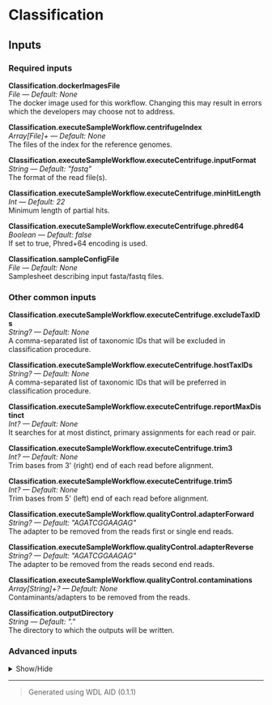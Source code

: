 # Classification


## Inputs


### Required inputs
<p name="Classification.dockerImagesFile">
        <b>Classification.dockerImagesFile</b><br />
        <i>File &mdash; Default: None</i><br />
        The docker image used for this workflow. Changing this may result in errors which the developers may choose not to address.
</p>
<p name="Classification.executeSampleWorkflow.centrifugeIndex">
        <b>Classification.executeSampleWorkflow.centrifugeIndex</b><br />
        <i>Array[File]+ &mdash; Default: None</i><br />
        The files of the index for the reference genomes.
</p>
<p name="Classification.executeSampleWorkflow.executeCentrifuge.inputFormat">
        <b>Classification.executeSampleWorkflow.executeCentrifuge.inputFormat</b><br />
        <i>String &mdash; Default: "fastq"</i><br />
        The format of the read file(s).
</p>
<p name="Classification.executeSampleWorkflow.executeCentrifuge.minHitLength">
        <b>Classification.executeSampleWorkflow.executeCentrifuge.minHitLength</b><br />
        <i>Int &mdash; Default: 22</i><br />
        Minimum length of partial hits.
</p>
<p name="Classification.executeSampleWorkflow.executeCentrifuge.phred64">
        <b>Classification.executeSampleWorkflow.executeCentrifuge.phred64</b><br />
        <i>Boolean &mdash; Default: false</i><br />
        If set to true, Phred+64 encoding is used.
</p>
<p name="Classification.sampleConfigFile">
        <b>Classification.sampleConfigFile</b><br />
        <i>File &mdash; Default: None</i><br />
        Samplesheet describing input fasta/fastq files.
</p>

### Other common inputs
<p name="Classification.executeSampleWorkflow.executeCentrifuge.excludeTaxIDs">
        <b>Classification.executeSampleWorkflow.executeCentrifuge.excludeTaxIDs</b><br />
        <i>String? &mdash; Default: None</i><br />
        A comma-separated list of taxonomic IDs that will be excluded in classification procedure.
</p>
<p name="Classification.executeSampleWorkflow.executeCentrifuge.hostTaxIDs">
        <b>Classification.executeSampleWorkflow.executeCentrifuge.hostTaxIDs</b><br />
        <i>String? &mdash; Default: None</i><br />
        A comma-separated list of taxonomic IDs that will be preferred in classification procedure.
</p>
<p name="Classification.executeSampleWorkflow.executeCentrifuge.reportMaxDistinct">
        <b>Classification.executeSampleWorkflow.executeCentrifuge.reportMaxDistinct</b><br />
        <i>Int? &mdash; Default: None</i><br />
        It searches for at most <int> distinct, primary assignments for each read or pair.
</p>
<p name="Classification.executeSampleWorkflow.executeCentrifuge.trim3">
        <b>Classification.executeSampleWorkflow.executeCentrifuge.trim3</b><br />
        <i>Int? &mdash; Default: None</i><br />
        Trim <int> bases from 3' (right) end of each read before alignment.
</p>
<p name="Classification.executeSampleWorkflow.executeCentrifuge.trim5">
        <b>Classification.executeSampleWorkflow.executeCentrifuge.trim5</b><br />
        <i>Int? &mdash; Default: None</i><br />
        Trim <int> bases from 5' (left) end of each read before alignment.
</p>
<p name="Classification.executeSampleWorkflow.qualityControl.adapterForward">
        <b>Classification.executeSampleWorkflow.qualityControl.adapterForward</b><br />
        <i>String? &mdash; Default: "AGATCGGAAGAG"</i><br />
        The adapter to be removed from the reads first or single end reads.
</p>
<p name="Classification.executeSampleWorkflow.qualityControl.adapterReverse">
        <b>Classification.executeSampleWorkflow.qualityControl.adapterReverse</b><br />
        <i>String? &mdash; Default: "AGATCGGAAGAG"</i><br />
        The adapter to be removed from the reads second end reads.
</p>
<p name="Classification.executeSampleWorkflow.qualityControl.contaminations">
        <b>Classification.executeSampleWorkflow.qualityControl.contaminations</b><br />
        <i>Array[String]+? &mdash; Default: None</i><br />
        Contaminants/adapters to be removed from the reads.
</p>
<p name="Classification.outputDirectory">
        <b>Classification.outputDirectory</b><br />
        <i>String &mdash; Default: "."</i><br />
        The directory to which the outputs will be written.
</p>

### Advanced inputs
<details>
<summary> Show/Hide </summary>
<p name="Classification.convertDockerImagesFile.dockerImage">
        <b>Classification.convertDockerImagesFile.dockerImage</b><br />
        <i>String &mdash; Default: "quay.io/biocontainers/biowdl-input-converter:0.2.1--py_0"</i><br />
        The docker image used for this task. Changing this may result in errors which the developers may choose not to address.
</p>
<p name="Classification.convertSampleConfig.checkFileMd5sums">
        <b>Classification.convertSampleConfig.checkFileMd5sums</b><br />
        <i>Boolean &mdash; Default: false</i><br />
        Whether or not the MD5 sums of the files mentioned in the samplesheet should be checked.
</p>
<p name="Classification.convertSampleConfig.old">
        <b>Classification.convertSampleConfig.old</b><br />
        <i>Boolean &mdash; Default: false</i><br />
        Whether or not the old samplesheet format should be used.
</p>
<p name="Classification.convertSampleConfig.skipFileCheck">
        <b>Classification.convertSampleConfig.skipFileCheck</b><br />
        <i>Boolean &mdash; Default: true</i><br />
        Whether or not the existance of the files mentioned in the samplesheet should be checked.
</p>
<p name="Classification.executeSampleWorkflow.executeCentrifuge.memory">
        <b>Classification.executeSampleWorkflow.executeCentrifuge.memory</b><br />
        <i>String &mdash; Default: "16G"</i><br />
        The amount of memory available to the job.
</p>
<p name="Classification.executeSampleWorkflow.executeCentrifuge.threads">
        <b>Classification.executeSampleWorkflow.executeCentrifuge.threads</b><br />
        <i>Int &mdash; Default: 4</i><br />
        The number of threads to be used.
</p>
<p name="Classification.executeSampleWorkflow.executeKrona.memory">
        <b>Classification.executeSampleWorkflow.executeKrona.memory</b><br />
        <i>String &mdash; Default: "4G"</i><br />
        The amount of memory available to the job.
</p>
<p name="Classification.executeSampleWorkflow.qualityControl.Cutadapt.bwa">
        <b>Classification.executeSampleWorkflow.qualityControl.Cutadapt.bwa</b><br />
        <i>Boolean? &mdash; Default: None</i><br />
        Equivalent to cutadapt's --bwa flag.
</p>
<p name="Classification.executeSampleWorkflow.qualityControl.Cutadapt.colorspace">
        <b>Classification.executeSampleWorkflow.qualityControl.Cutadapt.colorspace</b><br />
        <i>Boolean? &mdash; Default: None</i><br />
        Equivalent to cutadapt's --colorspace flag.
</p>
<p name="Classification.executeSampleWorkflow.qualityControl.Cutadapt.compressionLevel">
        <b>Classification.executeSampleWorkflow.qualityControl.Cutadapt.compressionLevel</b><br />
        <i>Int &mdash; Default: 1</i><br />
        The compression level if gzipped output is used.
</p>
<p name="Classification.executeSampleWorkflow.qualityControl.Cutadapt.cores">
        <b>Classification.executeSampleWorkflow.qualityControl.Cutadapt.cores</b><br />
        <i>Int &mdash; Default: 4</i><br />
        The number of cores to use.
</p>
<p name="Classification.executeSampleWorkflow.qualityControl.Cutadapt.cut">
        <b>Classification.executeSampleWorkflow.qualityControl.Cutadapt.cut</b><br />
        <i>Int? &mdash; Default: None</i><br />
        Equivalent to cutadapt's --cut option.
</p>
<p name="Classification.executeSampleWorkflow.qualityControl.Cutadapt.discardTrimmed">
        <b>Classification.executeSampleWorkflow.qualityControl.Cutadapt.discardTrimmed</b><br />
        <i>Boolean? &mdash; Default: None</i><br />
        Equivalent to cutadapt's --quality-cutoff option.
</p>
<p name="Classification.executeSampleWorkflow.qualityControl.Cutadapt.discardUntrimmed">
        <b>Classification.executeSampleWorkflow.qualityControl.Cutadapt.discardUntrimmed</b><br />
        <i>Boolean? &mdash; Default: None</i><br />
        Equivalent to cutadapt's --discard-untrimmed option.
</p>
<p name="Classification.executeSampleWorkflow.qualityControl.Cutadapt.doubleEncode">
        <b>Classification.executeSampleWorkflow.qualityControl.Cutadapt.doubleEncode</b><br />
        <i>Boolean? &mdash; Default: None</i><br />
        Equivalent to cutadapt's --double-encode flag.
</p>
<p name="Classification.executeSampleWorkflow.qualityControl.Cutadapt.errorRate">
        <b>Classification.executeSampleWorkflow.qualityControl.Cutadapt.errorRate</b><br />
        <i>Float? &mdash; Default: None</i><br />
        Equivalent to cutadapt's --error-rate option.
</p>
<p name="Classification.executeSampleWorkflow.qualityControl.Cutadapt.front">
        <b>Classification.executeSampleWorkflow.qualityControl.Cutadapt.front</b><br />
        <i>Array[String] &mdash; Default: []</i><br />
        A list of 5' ligated adapter sequences to be cut from the given first or single end fastq file.
</p>
<p name="Classification.executeSampleWorkflow.qualityControl.Cutadapt.frontRead2">
        <b>Classification.executeSampleWorkflow.qualityControl.Cutadapt.frontRead2</b><br />
        <i>Array[String] &mdash; Default: []</i><br />
        A list of 5' ligated adapter sequences to be cut from the given second end fastq file.
</p>
<p name="Classification.executeSampleWorkflow.qualityControl.Cutadapt.infoFilePath">
        <b>Classification.executeSampleWorkflow.qualityControl.Cutadapt.infoFilePath</b><br />
        <i>String? &mdash; Default: None</i><br />
        Equivalent to cutadapt's --info-file option.
</p>
<p name="Classification.executeSampleWorkflow.qualityControl.Cutadapt.interleaved">
        <b>Classification.executeSampleWorkflow.qualityControl.Cutadapt.interleaved</b><br />
        <i>Boolean? &mdash; Default: None</i><br />
        Equivalent to cutadapt's --interleaved flag.
</p>
<p name="Classification.executeSampleWorkflow.qualityControl.Cutadapt.length">
        <b>Classification.executeSampleWorkflow.qualityControl.Cutadapt.length</b><br />
        <i>Int? &mdash; Default: None</i><br />
        Equivalent to cutadapt's --length option.
</p>
<p name="Classification.executeSampleWorkflow.qualityControl.Cutadapt.lengthTag">
        <b>Classification.executeSampleWorkflow.qualityControl.Cutadapt.lengthTag</b><br />
        <i>String? &mdash; Default: None</i><br />
        Equivalent to cutadapt's --length-tag option.
</p>
<p name="Classification.executeSampleWorkflow.qualityControl.Cutadapt.maq">
        <b>Classification.executeSampleWorkflow.qualityControl.Cutadapt.maq</b><br />
        <i>Boolean? &mdash; Default: None</i><br />
        Equivalent to cutadapt's --maq flag.
</p>
<p name="Classification.executeSampleWorkflow.qualityControl.Cutadapt.maskAdapter">
        <b>Classification.executeSampleWorkflow.qualityControl.Cutadapt.maskAdapter</b><br />
        <i>Boolean? &mdash; Default: None</i><br />
        Equivalent to cutadapt's --mask-adapter flag.
</p>
<p name="Classification.executeSampleWorkflow.qualityControl.Cutadapt.matchReadWildcards">
        <b>Classification.executeSampleWorkflow.qualityControl.Cutadapt.matchReadWildcards</b><br />
        <i>Boolean? &mdash; Default: None</i><br />
        Equivalent to cutadapt's --match-read-wildcards flag.
</p>
<p name="Classification.executeSampleWorkflow.qualityControl.Cutadapt.maximumLength">
        <b>Classification.executeSampleWorkflow.qualityControl.Cutadapt.maximumLength</b><br />
        <i>Int? &mdash; Default: None</i><br />
        Equivalent to cutadapt's --maximum-length option.
</p>
<p name="Classification.executeSampleWorkflow.qualityControl.Cutadapt.maxN">
        <b>Classification.executeSampleWorkflow.qualityControl.Cutadapt.maxN</b><br />
        <i>Int? &mdash; Default: None</i><br />
        Equivalent to cutadapt's --max-n option.
</p>
<p name="Classification.executeSampleWorkflow.qualityControl.Cutadapt.memory">
        <b>Classification.executeSampleWorkflow.qualityControl.Cutadapt.memory</b><br />
        <i>String &mdash; Default: "4G"</i><br />
        The amount of memory this job will use.
</p>
<p name="Classification.executeSampleWorkflow.qualityControl.Cutadapt.minimumLength">
        <b>Classification.executeSampleWorkflow.qualityControl.Cutadapt.minimumLength</b><br />
        <i>Int? &mdash; Default: 2</i><br />
        Equivalent to cutadapt's --minimum-length option.
</p>
<p name="Classification.executeSampleWorkflow.qualityControl.Cutadapt.nextseqTrim">
        <b>Classification.executeSampleWorkflow.qualityControl.Cutadapt.nextseqTrim</b><br />
        <i>String? &mdash; Default: None</i><br />
        Equivalent to cutadapt's --nextseq-trim option.
</p>
<p name="Classification.executeSampleWorkflow.qualityControl.Cutadapt.noIndels">
        <b>Classification.executeSampleWorkflow.qualityControl.Cutadapt.noIndels</b><br />
        <i>Boolean? &mdash; Default: None</i><br />
        Equivalent to cutadapt's --no-indels flag.
</p>
<p name="Classification.executeSampleWorkflow.qualityControl.Cutadapt.noMatchAdapterWildcards">
        <b>Classification.executeSampleWorkflow.qualityControl.Cutadapt.noMatchAdapterWildcards</b><br />
        <i>Boolean? &mdash; Default: None</i><br />
        Equivalent to cutadapt's --no-match-adapter-wildcards flag.
</p>
<p name="Classification.executeSampleWorkflow.qualityControl.Cutadapt.noTrim">
        <b>Classification.executeSampleWorkflow.qualityControl.Cutadapt.noTrim</b><br />
        <i>Boolean? &mdash; Default: None</i><br />
        Equivalent to cutadapt's --no-trim flag.
</p>
<p name="Classification.executeSampleWorkflow.qualityControl.Cutadapt.noZeroCap">
        <b>Classification.executeSampleWorkflow.qualityControl.Cutadapt.noZeroCap</b><br />
        <i>Boolean? &mdash; Default: None</i><br />
        Equivalent to cutadapt's --no-zero-cap flag.
</p>
<p name="Classification.executeSampleWorkflow.qualityControl.Cutadapt.overlap">
        <b>Classification.executeSampleWorkflow.qualityControl.Cutadapt.overlap</b><br />
        <i>Int? &mdash; Default: None</i><br />
        Equivalent to cutadapt's --overlap option.
</p>
<p name="Classification.executeSampleWorkflow.qualityControl.Cutadapt.pairFilter">
        <b>Classification.executeSampleWorkflow.qualityControl.Cutadapt.pairFilter</b><br />
        <i>String? &mdash; Default: None</i><br />
        Equivalent to cutadapt's --pair-filter option.
</p>
<p name="Classification.executeSampleWorkflow.qualityControl.Cutadapt.prefix">
        <b>Classification.executeSampleWorkflow.qualityControl.Cutadapt.prefix</b><br />
        <i>String? &mdash; Default: None</i><br />
        Equivalent to cutadapt's --prefix option.
</p>
<p name="Classification.executeSampleWorkflow.qualityControl.Cutadapt.qualityBase">
        <b>Classification.executeSampleWorkflow.qualityControl.Cutadapt.qualityBase</b><br />
        <i>Int? &mdash; Default: None</i><br />
        Equivalent to cutadapt's --quality-base option.
</p>
<p name="Classification.executeSampleWorkflow.qualityControl.Cutadapt.qualityCutoff">
        <b>Classification.executeSampleWorkflow.qualityControl.Cutadapt.qualityCutoff</b><br />
        <i>String? &mdash; Default: None</i><br />
        Equivalent to cutadapt's --quality-cutoff option.
</p>
<p name="Classification.executeSampleWorkflow.qualityControl.Cutadapt.restFilePath">
        <b>Classification.executeSampleWorkflow.qualityControl.Cutadapt.restFilePath</b><br />
        <i>String? &mdash; Default: None</i><br />
        Equivalent to cutadapt's --rest-file option.
</p>
<p name="Classification.executeSampleWorkflow.qualityControl.Cutadapt.stripF3">
        <b>Classification.executeSampleWorkflow.qualityControl.Cutadapt.stripF3</b><br />
        <i>Boolean? &mdash; Default: None</i><br />
        Equivalent to cutadapt's --strip-f3 flag.
</p>
<p name="Classification.executeSampleWorkflow.qualityControl.Cutadapt.stripSuffix">
        <b>Classification.executeSampleWorkflow.qualityControl.Cutadapt.stripSuffix</b><br />
        <i>String? &mdash; Default: None</i><br />
        Equivalent to cutadapt's --strip-suffix option.
</p>
<p name="Classification.executeSampleWorkflow.qualityControl.Cutadapt.suffix">
        <b>Classification.executeSampleWorkflow.qualityControl.Cutadapt.suffix</b><br />
        <i>String? &mdash; Default: None</i><br />
        Equivalent to cutadapt's --suffix option.
</p>
<p name="Classification.executeSampleWorkflow.qualityControl.Cutadapt.times">
        <b>Classification.executeSampleWorkflow.qualityControl.Cutadapt.times</b><br />
        <i>Int? &mdash; Default: None</i><br />
        Equivalent to cutadapt's --times option.
</p>
<p name="Classification.executeSampleWorkflow.qualityControl.Cutadapt.tooLongOutputPath">
        <b>Classification.executeSampleWorkflow.qualityControl.Cutadapt.tooLongOutputPath</b><br />
        <i>String? &mdash; Default: None</i><br />
        Equivalent to cutadapt's --too-long-output option.
</p>
<p name="Classification.executeSampleWorkflow.qualityControl.Cutadapt.tooLongPairedOutputPath">
        <b>Classification.executeSampleWorkflow.qualityControl.Cutadapt.tooLongPairedOutputPath</b><br />
        <i>String? &mdash; Default: None</i><br />
        Equivalent to cutadapt's --too-long-paired-output option.
</p>
<p name="Classification.executeSampleWorkflow.qualityControl.Cutadapt.tooShortOutputPath">
        <b>Classification.executeSampleWorkflow.qualityControl.Cutadapt.tooShortOutputPath</b><br />
        <i>String? &mdash; Default: None</i><br />
        Equivalent to cutadapt's --too-short-output option.
</p>
<p name="Classification.executeSampleWorkflow.qualityControl.Cutadapt.tooShortPairedOutputPath">
        <b>Classification.executeSampleWorkflow.qualityControl.Cutadapt.tooShortPairedOutputPath</b><br />
        <i>String? &mdash; Default: None</i><br />
        Equivalent to cutadapt's --too-short-paired-output option.
</p>
<p name="Classification.executeSampleWorkflow.qualityControl.Cutadapt.trimN">
        <b>Classification.executeSampleWorkflow.qualityControl.Cutadapt.trimN</b><br />
        <i>Boolean? &mdash; Default: None</i><br />
        Equivalent to cutadapt's --trim-n flag.
</p>
<p name="Classification.executeSampleWorkflow.qualityControl.Cutadapt.untrimmedOutputPath">
        <b>Classification.executeSampleWorkflow.qualityControl.Cutadapt.untrimmedOutputPath</b><br />
        <i>String? &mdash; Default: None</i><br />
        Equivalent to cutadapt's --untrimmed-output option.
</p>
<p name="Classification.executeSampleWorkflow.qualityControl.Cutadapt.untrimmedPairedOutputPath">
        <b>Classification.executeSampleWorkflow.qualityControl.Cutadapt.untrimmedPairedOutputPath</b><br />
        <i>String? &mdash; Default: None</i><br />
        Equivalent to cutadapt's --untrimmed-paired-output option.
</p>
<p name="Classification.executeSampleWorkflow.qualityControl.Cutadapt.wildcardFilePath">
        <b>Classification.executeSampleWorkflow.qualityControl.Cutadapt.wildcardFilePath</b><br />
        <i>String? &mdash; Default: None</i><br />
        Equivalent to cutadapt's --wildcard-file option.
</p>
<p name="Classification.executeSampleWorkflow.qualityControl.Cutadapt.zeroCap">
        <b>Classification.executeSampleWorkflow.qualityControl.Cutadapt.zeroCap</b><br />
        <i>Boolean? &mdash; Default: None</i><br />
        Equivalent to cutadapt's --zero-cap flag.
</p>
<p name="Classification.executeSampleWorkflow.qualityControl.FastqcRead1.adapters">
        <b>Classification.executeSampleWorkflow.qualityControl.FastqcRead1.adapters</b><br />
        <i>File? &mdash; Default: None</i><br />
        Equivalent to fastqc's --adapters option.
</p>
<p name="Classification.executeSampleWorkflow.qualityControl.FastqcRead1.casava">
        <b>Classification.executeSampleWorkflow.qualityControl.FastqcRead1.casava</b><br />
        <i>Boolean &mdash; Default: false</i><br />
        Equivalent to fastqc's --casava flag.
</p>
<p name="Classification.executeSampleWorkflow.qualityControl.FastqcRead1.contaminants">
        <b>Classification.executeSampleWorkflow.qualityControl.FastqcRead1.contaminants</b><br />
        <i>File? &mdash; Default: None</i><br />
        Equivalent to fastqc's --contaminants option.
</p>
<p name="Classification.executeSampleWorkflow.qualityControl.FastqcRead1.dir">
        <b>Classification.executeSampleWorkflow.qualityControl.FastqcRead1.dir</b><br />
        <i>String? &mdash; Default: None</i><br />
        Equivalent to fastqc's --dir option.
</p>
<p name="Classification.executeSampleWorkflow.qualityControl.FastqcRead1.extract">
        <b>Classification.executeSampleWorkflow.qualityControl.FastqcRead1.extract</b><br />
        <i>Boolean &mdash; Default: false</i><br />
        Equivalent to fastqc's --extract flag.
</p>
<p name="Classification.executeSampleWorkflow.qualityControl.FastqcRead1.format">
        <b>Classification.executeSampleWorkflow.qualityControl.FastqcRead1.format</b><br />
        <i>String? &mdash; Default: None</i><br />
        Equivalent to fastqc's --format option.
</p>
<p name="Classification.executeSampleWorkflow.qualityControl.FastqcRead1.kmers">
        <b>Classification.executeSampleWorkflow.qualityControl.FastqcRead1.kmers</b><br />
        <i>Int? &mdash; Default: None</i><br />
        Equivalent to fastqc's --kmers option.
</p>
<p name="Classification.executeSampleWorkflow.qualityControl.FastqcRead1.limits">
        <b>Classification.executeSampleWorkflow.qualityControl.FastqcRead1.limits</b><br />
        <i>File? &mdash; Default: None</i><br />
        Equivalent to fastqc's --limits option.
</p>
<p name="Classification.executeSampleWorkflow.qualityControl.FastqcRead1.memory">
        <b>Classification.executeSampleWorkflow.qualityControl.FastqcRead1.memory</b><br />
        <i>String &mdash; Default: "4G"</i><br />
        The amount of memory this job will use.
</p>
<p name="Classification.executeSampleWorkflow.qualityControl.FastqcRead1.minLength">
        <b>Classification.executeSampleWorkflow.qualityControl.FastqcRead1.minLength</b><br />
        <i>Int? &mdash; Default: None</i><br />
        Equivalent to fastqc's --min_length option.
</p>
<p name="Classification.executeSampleWorkflow.qualityControl.FastqcRead1.nano">
        <b>Classification.executeSampleWorkflow.qualityControl.FastqcRead1.nano</b><br />
        <i>Boolean &mdash; Default: false</i><br />
        Equivalent to fastqc's --nano flag.
</p>
<p name="Classification.executeSampleWorkflow.qualityControl.FastqcRead1.noFilter">
        <b>Classification.executeSampleWorkflow.qualityControl.FastqcRead1.noFilter</b><br />
        <i>Boolean &mdash; Default: false</i><br />
        Equivalent to fastqc's --nofilter flag.
</p>
<p name="Classification.executeSampleWorkflow.qualityControl.FastqcRead1.nogroup">
        <b>Classification.executeSampleWorkflow.qualityControl.FastqcRead1.nogroup</b><br />
        <i>Boolean &mdash; Default: false</i><br />
        Equivalent to fastqc's --nogroup flag.
</p>
<p name="Classification.executeSampleWorkflow.qualityControl.FastqcRead1.threads">
        <b>Classification.executeSampleWorkflow.qualityControl.FastqcRead1.threads</b><br />
        <i>Int &mdash; Default: 1</i><br />
        The number of cores to use.
</p>
<p name="Classification.executeSampleWorkflow.qualityControl.FastqcRead1After.adapters">
        <b>Classification.executeSampleWorkflow.qualityControl.FastqcRead1After.adapters</b><br />
        <i>File? &mdash; Default: None</i><br />
        Equivalent to fastqc's --adapters option.
</p>
<p name="Classification.executeSampleWorkflow.qualityControl.FastqcRead1After.casava">
        <b>Classification.executeSampleWorkflow.qualityControl.FastqcRead1After.casava</b><br />
        <i>Boolean &mdash; Default: false</i><br />
        Equivalent to fastqc's --casava flag.
</p>
<p name="Classification.executeSampleWorkflow.qualityControl.FastqcRead1After.contaminants">
        <b>Classification.executeSampleWorkflow.qualityControl.FastqcRead1After.contaminants</b><br />
        <i>File? &mdash; Default: None</i><br />
        Equivalent to fastqc's --contaminants option.
</p>
<p name="Classification.executeSampleWorkflow.qualityControl.FastqcRead1After.dir">
        <b>Classification.executeSampleWorkflow.qualityControl.FastqcRead1After.dir</b><br />
        <i>String? &mdash; Default: None</i><br />
        Equivalent to fastqc's --dir option.
</p>
<p name="Classification.executeSampleWorkflow.qualityControl.FastqcRead1After.extract">
        <b>Classification.executeSampleWorkflow.qualityControl.FastqcRead1After.extract</b><br />
        <i>Boolean &mdash; Default: false</i><br />
        Equivalent to fastqc's --extract flag.
</p>
<p name="Classification.executeSampleWorkflow.qualityControl.FastqcRead1After.format">
        <b>Classification.executeSampleWorkflow.qualityControl.FastqcRead1After.format</b><br />
        <i>String? &mdash; Default: None</i><br />
        Equivalent to fastqc's --format option.
</p>
<p name="Classification.executeSampleWorkflow.qualityControl.FastqcRead1After.kmers">
        <b>Classification.executeSampleWorkflow.qualityControl.FastqcRead1After.kmers</b><br />
        <i>Int? &mdash; Default: None</i><br />
        Equivalent to fastqc's --kmers option.
</p>
<p name="Classification.executeSampleWorkflow.qualityControl.FastqcRead1After.limits">
        <b>Classification.executeSampleWorkflow.qualityControl.FastqcRead1After.limits</b><br />
        <i>File? &mdash; Default: None</i><br />
        Equivalent to fastqc's --limits option.
</p>
<p name="Classification.executeSampleWorkflow.qualityControl.FastqcRead1After.memory">
        <b>Classification.executeSampleWorkflow.qualityControl.FastqcRead1After.memory</b><br />
        <i>String &mdash; Default: "4G"</i><br />
        The amount of memory this job will use.
</p>
<p name="Classification.executeSampleWorkflow.qualityControl.FastqcRead1After.minLength">
        <b>Classification.executeSampleWorkflow.qualityControl.FastqcRead1After.minLength</b><br />
        <i>Int? &mdash; Default: None</i><br />
        Equivalent to fastqc's --min_length option.
</p>
<p name="Classification.executeSampleWorkflow.qualityControl.FastqcRead1After.nano">
        <b>Classification.executeSampleWorkflow.qualityControl.FastqcRead1After.nano</b><br />
        <i>Boolean &mdash; Default: false</i><br />
        Equivalent to fastqc's --nano flag.
</p>
<p name="Classification.executeSampleWorkflow.qualityControl.FastqcRead1After.noFilter">
        <b>Classification.executeSampleWorkflow.qualityControl.FastqcRead1After.noFilter</b><br />
        <i>Boolean &mdash; Default: false</i><br />
        Equivalent to fastqc's --nofilter flag.
</p>
<p name="Classification.executeSampleWorkflow.qualityControl.FastqcRead1After.nogroup">
        <b>Classification.executeSampleWorkflow.qualityControl.FastqcRead1After.nogroup</b><br />
        <i>Boolean &mdash; Default: false</i><br />
        Equivalent to fastqc's --nogroup flag.
</p>
<p name="Classification.executeSampleWorkflow.qualityControl.FastqcRead1After.threads">
        <b>Classification.executeSampleWorkflow.qualityControl.FastqcRead1After.threads</b><br />
        <i>Int &mdash; Default: 1</i><br />
        The number of cores to use.
</p>
<p name="Classification.executeSampleWorkflow.qualityControl.FastqcRead2.adapters">
        <b>Classification.executeSampleWorkflow.qualityControl.FastqcRead2.adapters</b><br />
        <i>File? &mdash; Default: None</i><br />
        Equivalent to fastqc's --adapters option.
</p>
<p name="Classification.executeSampleWorkflow.qualityControl.FastqcRead2.casava">
        <b>Classification.executeSampleWorkflow.qualityControl.FastqcRead2.casava</b><br />
        <i>Boolean &mdash; Default: false</i><br />
        Equivalent to fastqc's --casava flag.
</p>
<p name="Classification.executeSampleWorkflow.qualityControl.FastqcRead2.contaminants">
        <b>Classification.executeSampleWorkflow.qualityControl.FastqcRead2.contaminants</b><br />
        <i>File? &mdash; Default: None</i><br />
        Equivalent to fastqc's --contaminants option.
</p>
<p name="Classification.executeSampleWorkflow.qualityControl.FastqcRead2.dir">
        <b>Classification.executeSampleWorkflow.qualityControl.FastqcRead2.dir</b><br />
        <i>String? &mdash; Default: None</i><br />
        Equivalent to fastqc's --dir option.
</p>
<p name="Classification.executeSampleWorkflow.qualityControl.FastqcRead2.extract">
        <b>Classification.executeSampleWorkflow.qualityControl.FastqcRead2.extract</b><br />
        <i>Boolean &mdash; Default: false</i><br />
        Equivalent to fastqc's --extract flag.
</p>
<p name="Classification.executeSampleWorkflow.qualityControl.FastqcRead2.format">
        <b>Classification.executeSampleWorkflow.qualityControl.FastqcRead2.format</b><br />
        <i>String? &mdash; Default: None</i><br />
        Equivalent to fastqc's --format option.
</p>
<p name="Classification.executeSampleWorkflow.qualityControl.FastqcRead2.kmers">
        <b>Classification.executeSampleWorkflow.qualityControl.FastqcRead2.kmers</b><br />
        <i>Int? &mdash; Default: None</i><br />
        Equivalent to fastqc's --kmers option.
</p>
<p name="Classification.executeSampleWorkflow.qualityControl.FastqcRead2.limits">
        <b>Classification.executeSampleWorkflow.qualityControl.FastqcRead2.limits</b><br />
        <i>File? &mdash; Default: None</i><br />
        Equivalent to fastqc's --limits option.
</p>
<p name="Classification.executeSampleWorkflow.qualityControl.FastqcRead2.memory">
        <b>Classification.executeSampleWorkflow.qualityControl.FastqcRead2.memory</b><br />
        <i>String &mdash; Default: "4G"</i><br />
        The amount of memory this job will use.
</p>
<p name="Classification.executeSampleWorkflow.qualityControl.FastqcRead2.minLength">
        <b>Classification.executeSampleWorkflow.qualityControl.FastqcRead2.minLength</b><br />
        <i>Int? &mdash; Default: None</i><br />
        Equivalent to fastqc's --min_length option.
</p>
<p name="Classification.executeSampleWorkflow.qualityControl.FastqcRead2.nano">
        <b>Classification.executeSampleWorkflow.qualityControl.FastqcRead2.nano</b><br />
        <i>Boolean &mdash; Default: false</i><br />
        Equivalent to fastqc's --nano flag.
</p>
<p name="Classification.executeSampleWorkflow.qualityControl.FastqcRead2.noFilter">
        <b>Classification.executeSampleWorkflow.qualityControl.FastqcRead2.noFilter</b><br />
        <i>Boolean &mdash; Default: false</i><br />
        Equivalent to fastqc's --nofilter flag.
</p>
<p name="Classification.executeSampleWorkflow.qualityControl.FastqcRead2.nogroup">
        <b>Classification.executeSampleWorkflow.qualityControl.FastqcRead2.nogroup</b><br />
        <i>Boolean &mdash; Default: false</i><br />
        Equivalent to fastqc's --nogroup flag.
</p>
<p name="Classification.executeSampleWorkflow.qualityControl.FastqcRead2.threads">
        <b>Classification.executeSampleWorkflow.qualityControl.FastqcRead2.threads</b><br />
        <i>Int &mdash; Default: 1</i><br />
        The number of cores to use.
</p>
<p name="Classification.executeSampleWorkflow.qualityControl.FastqcRead2After.adapters">
        <b>Classification.executeSampleWorkflow.qualityControl.FastqcRead2After.adapters</b><br />
        <i>File? &mdash; Default: None</i><br />
        Equivalent to fastqc's --adapters option.
</p>
<p name="Classification.executeSampleWorkflow.qualityControl.FastqcRead2After.casava">
        <b>Classification.executeSampleWorkflow.qualityControl.FastqcRead2After.casava</b><br />
        <i>Boolean &mdash; Default: false</i><br />
        Equivalent to fastqc's --casava flag.
</p>
<p name="Classification.executeSampleWorkflow.qualityControl.FastqcRead2After.contaminants">
        <b>Classification.executeSampleWorkflow.qualityControl.FastqcRead2After.contaminants</b><br />
        <i>File? &mdash; Default: None</i><br />
        Equivalent to fastqc's --contaminants option.
</p>
<p name="Classification.executeSampleWorkflow.qualityControl.FastqcRead2After.dir">
        <b>Classification.executeSampleWorkflow.qualityControl.FastqcRead2After.dir</b><br />
        <i>String? &mdash; Default: None</i><br />
        Equivalent to fastqc's --dir option.
</p>
<p name="Classification.executeSampleWorkflow.qualityControl.FastqcRead2After.extract">
        <b>Classification.executeSampleWorkflow.qualityControl.FastqcRead2After.extract</b><br />
        <i>Boolean &mdash; Default: false</i><br />
        Equivalent to fastqc's --extract flag.
</p>
<p name="Classification.executeSampleWorkflow.qualityControl.FastqcRead2After.format">
        <b>Classification.executeSampleWorkflow.qualityControl.FastqcRead2After.format</b><br />
        <i>String? &mdash; Default: None</i><br />
        Equivalent to fastqc's --format option.
</p>
<p name="Classification.executeSampleWorkflow.qualityControl.FastqcRead2After.kmers">
        <b>Classification.executeSampleWorkflow.qualityControl.FastqcRead2After.kmers</b><br />
        <i>Int? &mdash; Default: None</i><br />
        Equivalent to fastqc's --kmers option.
</p>
<p name="Classification.executeSampleWorkflow.qualityControl.FastqcRead2After.limits">
        <b>Classification.executeSampleWorkflow.qualityControl.FastqcRead2After.limits</b><br />
        <i>File? &mdash; Default: None</i><br />
        Equivalent to fastqc's --limits option.
</p>
<p name="Classification.executeSampleWorkflow.qualityControl.FastqcRead2After.memory">
        <b>Classification.executeSampleWorkflow.qualityControl.FastqcRead2After.memory</b><br />
        <i>String &mdash; Default: "4G"</i><br />
        The amount of memory this job will use.
</p>
<p name="Classification.executeSampleWorkflow.qualityControl.FastqcRead2After.minLength">
        <b>Classification.executeSampleWorkflow.qualityControl.FastqcRead2After.minLength</b><br />
        <i>Int? &mdash; Default: None</i><br />
        Equivalent to fastqc's --min_length option.
</p>
<p name="Classification.executeSampleWorkflow.qualityControl.FastqcRead2After.nano">
        <b>Classification.executeSampleWorkflow.qualityControl.FastqcRead2After.nano</b><br />
        <i>Boolean &mdash; Default: false</i><br />
        Equivalent to fastqc's --nano flag.
</p>
<p name="Classification.executeSampleWorkflow.qualityControl.FastqcRead2After.noFilter">
        <b>Classification.executeSampleWorkflow.qualityControl.FastqcRead2After.noFilter</b><br />
        <i>Boolean &mdash; Default: false</i><br />
        Equivalent to fastqc's --nofilter flag.
</p>
<p name="Classification.executeSampleWorkflow.qualityControl.FastqcRead2After.nogroup">
        <b>Classification.executeSampleWorkflow.qualityControl.FastqcRead2After.nogroup</b><br />
        <i>Boolean &mdash; Default: false</i><br />
        Equivalent to fastqc's --nogroup flag.
</p>
<p name="Classification.executeSampleWorkflow.qualityControl.FastqcRead2After.threads">
        <b>Classification.executeSampleWorkflow.qualityControl.FastqcRead2After.threads</b><br />
        <i>Int &mdash; Default: 1</i><br />
        The number of cores to use.
</p>
<p name="Classification.executeSampleWorkflow.qualityControl.runAdapterClipping">
        <b>Classification.executeSampleWorkflow.qualityControl.runAdapterClipping</b><br />
        <i>Boolean &mdash; Default: defined(adapterForward) || defined(adapterReverse) || length(select_first([contaminations, []])) > 0</i><br />
        Whether or not adapters should be removed from the reads.
</p>
<p name="Classification.multiqcTask.clConfig">
        <b>Classification.multiqcTask.clConfig</b><br />
        <i>String? &mdash; Default: None</i><br />
        Equivalent to MultiQC's `--cl-config` option.
</p>
<p name="Classification.multiqcTask.comment">
        <b>Classification.multiqcTask.comment</b><br />
        <i>String? &mdash; Default: None</i><br />
        Equivalent to MultiQC's `--comment` option.
</p>
<p name="Classification.multiqcTask.config">
        <b>Classification.multiqcTask.config</b><br />
        <i>File? &mdash; Default: None</i><br />
        Equivalent to MultiQC's `--config` option.
</p>
<p name="Classification.multiqcTask.dataDir">
        <b>Classification.multiqcTask.dataDir</b><br />
        <i>Boolean &mdash; Default: false</i><br />
        Equivalent to MultiQC's `--data-dir` flag.
</p>
<p name="Classification.multiqcTask.dataFormat">
        <b>Classification.multiqcTask.dataFormat</b><br />
        <i>String? &mdash; Default: None</i><br />
        Equivalent to MultiQC's `--data-format` option.
</p>
<p name="Classification.multiqcTask.dirs">
        <b>Classification.multiqcTask.dirs</b><br />
        <i>Boolean &mdash; Default: false</i><br />
        Equivalent to MultiQC's `--dirs` flag.
</p>
<p name="Classification.multiqcTask.dirsDepth">
        <b>Classification.multiqcTask.dirsDepth</b><br />
        <i>Int? &mdash; Default: None</i><br />
        Equivalent to MultiQC's `--dirs-depth` option.
</p>
<p name="Classification.multiqcTask.exclude">
        <b>Classification.multiqcTask.exclude</b><br />
        <i>Array[String]+? &mdash; Default: None</i><br />
        Equivalent to MultiQC's `--exclude` option.
</p>
<p name="Classification.multiqcTask.export">
        <b>Classification.multiqcTask.export</b><br />
        <i>Boolean &mdash; Default: false</i><br />
        Equivalent to MultiQC's `--export` flag.
</p>
<p name="Classification.multiqcTask.fileList">
        <b>Classification.multiqcTask.fileList</b><br />
        <i>File? &mdash; Default: None</i><br />
        Equivalent to MultiQC's `--file-list` option.
</p>
<p name="Classification.multiqcTask.fileName">
        <b>Classification.multiqcTask.fileName</b><br />
        <i>String? &mdash; Default: None</i><br />
        Equivalent to MultiQC's `--filename` option.
</p>
<p name="Classification.multiqcTask.flat">
        <b>Classification.multiqcTask.flat</b><br />
        <i>Boolean &mdash; Default: false</i><br />
        Equivalent to MultiQC's `--flat` flag.
</p>
<p name="Classification.multiqcTask.force">
        <b>Classification.multiqcTask.force</b><br />
        <i>Boolean &mdash; Default: false</i><br />
        Equivalent to MultiQC's `--force` flag.
</p>
<p name="Classification.multiqcTask.fullNames">
        <b>Classification.multiqcTask.fullNames</b><br />
        <i>Boolean &mdash; Default: false</i><br />
        Equivalent to MultiQC's `--fullnames` flag.
</p>
<p name="Classification.multiqcTask.ignore">
        <b>Classification.multiqcTask.ignore</b><br />
        <i>String? &mdash; Default: None</i><br />
        Equivalent to MultiQC's `--ignore` option.
</p>
<p name="Classification.multiqcTask.ignoreSamples">
        <b>Classification.multiqcTask.ignoreSamples</b><br />
        <i>String? &mdash; Default: None</i><br />
        Equivalent to MultiQC's `--ignore-samples` option.
</p>
<p name="Classification.multiqcTask.ignoreSymlinks">
        <b>Classification.multiqcTask.ignoreSymlinks</b><br />
        <i>Boolean &mdash; Default: false</i><br />
        Equivalent to MultiQC's `--ignore-symlinks` flag.
</p>
<p name="Classification.multiqcTask.interactive">
        <b>Classification.multiqcTask.interactive</b><br />
        <i>Boolean &mdash; Default: true</i><br />
        Equivalent to MultiQC's `--interactive` flag.
</p>
<p name="Classification.multiqcTask.lint">
        <b>Classification.multiqcTask.lint</b><br />
        <i>Boolean &mdash; Default: false</i><br />
        Equivalent to MultiQC's `--lint` flag.
</p>
<p name="Classification.multiqcTask.megaQCUpload">
        <b>Classification.multiqcTask.megaQCUpload</b><br />
        <i>Boolean &mdash; Default: false</i><br />
        Opposite to MultiQC's `--no-megaqc-upload` flag.
</p>
<p name="Classification.multiqcTask.memory">
        <b>Classification.multiqcTask.memory</b><br />
        <i>String &mdash; Default: "4G"</i><br />
        The amount of memory this job will use.
</p>
<p name="Classification.multiqcTask.module">
        <b>Classification.multiqcTask.module</b><br />
        <i>Array[String]+? &mdash; Default: None</i><br />
        Equivalent to MultiQC's `--module` option.
</p>
<p name="Classification.multiqcTask.noDataDir">
        <b>Classification.multiqcTask.noDataDir</b><br />
        <i>Boolean &mdash; Default: false</i><br />
        Equivalent to MultiQC's `--no-data-dir` flag.
</p>
<p name="Classification.multiqcTask.pdf">
        <b>Classification.multiqcTask.pdf</b><br />
        <i>Boolean &mdash; Default: false</i><br />
        Equivalent to MultiQC's `--pdf` flag.
</p>
<p name="Classification.multiqcTask.sampleNames">
        <b>Classification.multiqcTask.sampleNames</b><br />
        <i>File? &mdash; Default: None</i><br />
        Equivalent to MultiQC's `--sample-names` option.
</p>
<p name="Classification.multiqcTask.tag">
        <b>Classification.multiqcTask.tag</b><br />
        <i>String? &mdash; Default: None</i><br />
        Equivalent to MultiQC's `--tag` option.
</p>
<p name="Classification.multiqcTask.template">
        <b>Classification.multiqcTask.template</b><br />
        <i>String? &mdash; Default: None</i><br />
        Equivalent to MultiQC's `--template` option.
</p>
<p name="Classification.multiqcTask.title">
        <b>Classification.multiqcTask.title</b><br />
        <i>String? &mdash; Default: None</i><br />
        Equivalent to MultiQC's `--title` option.
</p>
<p name="Classification.multiqcTask.zipDataDir">
        <b>Classification.multiqcTask.zipDataDir</b><br />
        <i>Boolean &mdash; Default: false</i><br />
        Equivalent to MultiQC's `--zip-data-dir` flag.
</p>
<p name="Classification.runMultiQC">
        <b>Classification.runMultiQC</b><br />
        <i>Boolean &mdash; Default: if outputDirectory == "." then false else true</i><br />
        Whether or not MultiQC should be run.
</p>
</details>








<hr />

> Generated using WDL AID (0.1.1)
